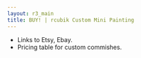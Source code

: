 ```yaml
---
layout: r3_main
title: BUY! | rcubik Custom Mini Painting
---
```

- Links to Etsy, Ebay.
- Pricing table for custom commishes.
